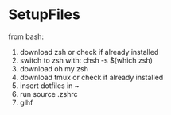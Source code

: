 # SetupFiles

from bash:

  1. download zsh or check if already installed
  2. switch to zsh with: chsh -s $(which zsh)
  3. download oh my zsh
  4. download tmux or check if already installed
  5. insert dotfiles in ~ 
  6. run source .zshrc
  7. glhf
